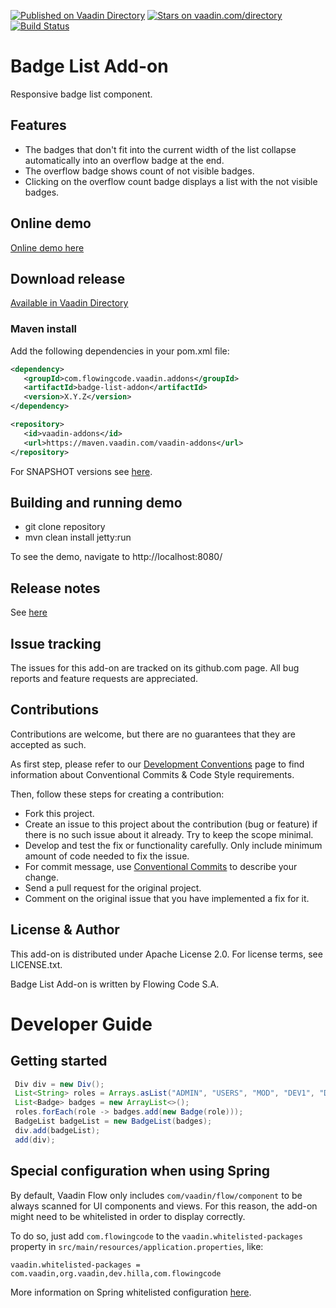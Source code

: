 [![Published on Vaadin Directory](https://img.shields.io/badge/Vaadin%20Directory-published-00b4f0.svg)](https://vaadin.com/directory/component/badge-list-add-on)
[![Stars on vaadin.com/directory](https://img.shields.io/vaadin-directory/star/badge-list-add-on.svg)](https://vaadin.com/directory/component/badge-list-add-on)
[![Build Status](https://jenkins.flowingcode.com/job/BadgeList-addon/badge/icon)](https://jenkins.flowingcode.com/job/BadgeList-addon)

# Badge List Add-on

Responsive badge list component.

## Features

* The badges that don't fit into the current width of the list collapse automatically into an overflow badge at the end.
* The overflow badge shows count of not visible badges.
* Clicking on the overflow count badge displays a list with the not visible badges. 

## Online demo

[Online demo here](http://addonsv24.flowingcode.com/badge-list)

## Download release

[Available in Vaadin Directory](https://vaadin.com/directory/component/badge-list-add-on)

### Maven install

Add the following dependencies in your pom.xml file:

```xml
<dependency>
   <groupId>com.flowingcode.vaadin.addons</groupId>
   <artifactId>badge-list-addon</artifactId>
   <version>X.Y.Z</version>
</dependency>
```
<!-- the above dependency should be updated with latest released version information -->

```xml
<repository>
   <id>vaadin-addons</id>
   <url>https://maven.vaadin.com/vaadin-addons</url>
</repository>
```

For SNAPSHOT versions see [here](https://maven.flowingcode.com/snapshots/).

## Building and running demo

- git clone repository
- mvn clean install jetty:run

To see the demo, navigate to http://localhost:8080/

## Release notes

See [here](https://github.com/FlowingCode/BadgeList/releases)

## Issue tracking

The issues for this add-on are tracked on its github.com page. All bug reports and feature requests are appreciated. 

## Contributions

Contributions are welcome, but there are no guarantees that they are accepted as such. 

As first step, please refer to our [Development Conventions](https://github.com/FlowingCode/DevelopmentConventions) page to find information about Conventional Commits & Code Style requirements.

Then, follow these steps for creating a contribution:

- Fork this project.
- Create an issue to this project about the contribution (bug or feature) if there is no such issue about it already. Try to keep the scope minimal.
- Develop and test the fix or functionality carefully. Only include minimum amount of code needed to fix the issue.
- For commit message, use [Conventional Commits](https://github.com/FlowingCode/DevelopmentConventions/blob/main/conventional-commits.md) to describe your change.
- Send a pull request for the original project.
- Comment on the original issue that you have implemented a fix for it.

## License & Author

This add-on is distributed under Apache License 2.0. For license terms, see LICENSE.txt.

Badge List Add-on is written by Flowing Code S.A.

# Developer Guide

## Getting started

```java
 Div div = new Div();
 List<String> roles = Arrays.asList("ADMIN", "USERS", "MOD", "DEV1", "DEV2");
 List<Badge> badges = new ArrayList<>();
 roles.forEach(role -> badges.add(new Badge(role)));
 BadgeList badgeList = new BadgeList(badges);
 div.add(badgeList);
 add(div);
```

## Special configuration when using Spring

By default, Vaadin Flow only includes ```com/vaadin/flow/component``` to be always scanned for UI components and views. For this reason, the add-on might need to be whitelisted in order to display correctly. 

To do so, just add ```com.flowingcode``` to the ```vaadin.whitelisted-packages``` property in ```src/main/resources/application.properties```, like:

```vaadin.whitelisted-packages = com.vaadin,org.vaadin,dev.hilla,com.flowingcode```
 
More information on Spring whitelisted configuration [here](https://vaadin.com/docs/latest/integrations/spring/configuration/#configure-the-scanning-of-packages).

